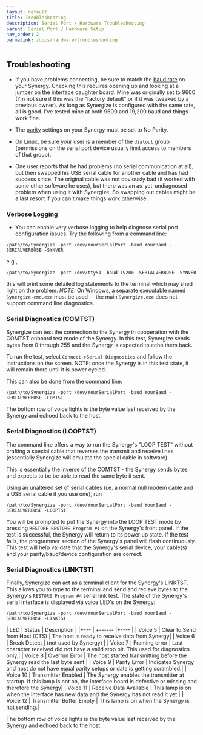 ```yaml
---
layout: default
title: Troubleshooting
description: Serial Port / Hardware Troubleshooting
parent: Serial Port / Hardware Setup
nav_order: 2
permalink: /docs/hardware/troubleshooting
---
```


## Troubleshooting

* If you have problems connecting, be sure to match the [baud rate](hardware.md#baud-rate) 
  on your Synergy. Checking this requires opening up
  and looking at a jumper on the interface daughter board.  Mine was
  originally set to 9600 (I'm not sure if this was the "factory
  default" or if it was tweaked by a previous owner). As long as
  Synergize is configured with the same rate, all is good. I've tested
  mine at both 9600 and 19,200 baud and things work fine.

* The [parity](hardware.md#parity)
  settings on your Synergy must be set to No Parity.

* On Linux, be sure your user is a member of the `dialout` group
  (permissions on the serial port device usually limit access to
  members of that group). 

* One user reports that he had problems (no serial communication at
  all), but then swapped his USB serial cable for another cable and
  has had success since.  The original cable was not obviously bad (it
  worked with some other software he uses), but there was an
  as-yet-undiagnosed problem when using it with Synergize.  So
  swapping out cables might be a last resort if you can't make things
  work otherwise. 

### Verbose Logging

* You can enable very verbose logging to help diagnose serial port configuration issues.  Try the following from a command line:
```
/path/to/Synergize -port /dev/YourSerialPort -baud YourBaud -SERIALVERBOSE -SYNVER
```
e.g.,
```
/path/to/Synergize -port /dev/ttyS1 -baud 19200 -SERIALVERBOSE -SYNVER
```
this will print some detailed log statements to the terminal which may shed light on the problem.
*NOTE:* On Windows, a separate executable named `Synergize-cmd.exe` must be used -- the main `Synergize.exe` does not support command line diagnostics.

### Serial Diagnostics (COMTST)

Synergize can test the connection to the Synergy in cooperation with the COMTST onboard test mode of the Synergy. In this test, Synergize sends bytes from 0 through 255 and the Synergy is expected to echo them back.

To run the test, select `Connect->Serial Diagnostics` and follow the instructions on the screen. NOTE: once the Synergy is in this test state, it will remain there until it is power cycled.

This can also be done from the command line:
```
/path/to/Synergize -port /dev/YourSerialPort -baud YourBaud -SERIALVERBOSE -COMTST
```
The bottom row of voice lights is the byte value last received by
the  Synergy and echoed back to the host.


### Serial Diagnostics (LOOPTST)

The command line offers a way to run the Synergy's "LOOP TEST" without crafting a special cable that reverses the transmit and receive lines (essentially Synergize will emulate the special cable in software).

This is essentially the inverse of the COMTST - the Synergy sends bytes and expects to be be able to read the same byte it sent.

Using an unaltered set of serial cables (i.e. a normal null modem cable and a USB serial cable if you use one), run
```
/path/to/Synergize -port /dev/YourSerialPort -baud YourBaud -SERIALVERBOSE -LOOPTST
```
You will be prompted to put the Synergy into the LOOP TEST mode by pressing `RESTORE RESTORE Program #1` on the Synergy's front panel.  If the test is successful, the Synergy will return to its power up state.  If the test fails, the programmer section of the Synergy's panel will flash continuously.
This test will help validate that the Synergy's serial device, your cable(s) and your parity/baud/device configuration are correct.

### Serial Diagnostics (LINKTST)

Finally, Synergize can act as a terminal client for the Synergy's LINKTST. This allows you to type to the terminal and send and recieve bytes to the Synergy's `RESTORE Program #4` serial link test.  The state of the Synergy's serial interface is displayed via voice LED's on the Synergy:
```
/path/to/Synergize -port /dev/YourSerialPort -baud YourBaud -SERIALVERBOSE -LINKTST
```

| LED | Status | Description |
|+--- | +------ |+----   |
| Voice 5  | Clear to Send from Host (CTS) | The host is ready to receive data from Synergy|
| Voice 6  | Break Detect | (not used by Synergy) |
| Voice 7  | Framing error | Last character received did not have a valid stop bit. This used for diagnostics only.|
| Voice 8  | Overrun Error | The host started transmitting before the Synergy read the last byte sent.|
| Voice 9  | Parity Error | Indicates Synergy and host do not have equal parity setups or data is getting scrambled.|
| Voice 10 | Transmitter Enabled | The Synergy enables the transmitter at startup. If this lamp is not on, the interface board is defective or missing and therefore the Synergy|
| Voice 11 | Receive Data Available | This lamp is on when the interface has new data and the Synergy has not read it yet.|
| Voice 12 | Transmitter Buffer Empty | This lamp is on when the Synergy is not sending.|

The bottom row of voice lights is the byte value last received by
the  Synergy and echoed back to the host.
 
